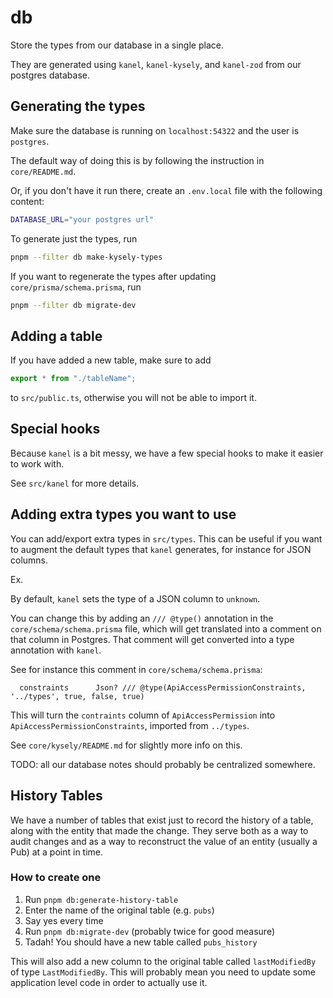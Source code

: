# db

Store the types from our database in a single place.

They are generated using `kanel`, `kanel-kysely`, and `kanel-zod` from our postgres database.

## Generating the types

Make sure the database is running on `localhost:54322` and the user is `postgres`.

The default way of doing this is by following the instruction in `core/README.md`.

Or, if you don't have it run there, create an `.env.local` file with the following content:

```bash
DATABASE_URL="your postgres url"
```

To generate just the types, run

```bash
pnpm --filter db make-kysely-types
```

If you want to regenerate the types after updating `core/prisma/schema.prisma`, run

```bash
pnpm --filter db migrate-dev
```

## Adding a table

If you have added a new table, make sure to add

```ts
export * from "./tableName";
```

to `src/public.ts`, otherwise you will not be able to import it.

## Special hooks

Because `kanel` is a bit messy, we have a few special hooks to make it easier to work with.

See `src/kanel` for more details.

## Adding extra types you want to use

You can add/export extra types in `src/types`. This can be useful if you want to augment the default types that `kanel` generates, for instance for
JSON columns.

Ex.

By default, `kanel` sets the type of a JSON column to `unknown`.

You can change this by adding an `/// @type()` annotation in the `core/schema/schema.prisma` file, which will get translated into a comment on that column in Postgres. That comment will get converted into a type annotation with `kanel`.

See for instance this comment in `core/schema/schema.prisma`:

```prisma
  constraints      Json? /// @type(ApiAccessPermissionConstraints, '../types', true, false, true)
```

This will turn the `contraints` column of `ApiAccessPermission` into `ApiAccessPermissionConstraints`, imported from `../types`.

See `core/kysely/README.md` for slightly more info on this.

TODO: all our database notes should probably be centralized somewhere.

## History Tables

We have a number of tables that exist just to record the history of a table, along with the entity that made the change. They serve both as a way to audit changes and as a way to reconstruct the value of an entity (usually a Pub) at a point in time.

### How to create one

1. Run `pnpm db:generate-history-table`
2. Enter the name of the original table (e.g. `pubs`)
3. Say yes every time
4. Run `pnpm db:migrate-dev` (probably twice for good measure)
5. Tadah! You should have a new table called `pubs_history`

This will also add a new column to the original table called `lastModifiedBy` of type `LastModifiedBy`. This will probably mean you need to update some application level code in order to actually use it.
